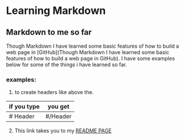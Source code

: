 # Learning Markdown
## Markdown to me so far
Though Markdown I have learned some basic features of how to build a web page in [GitHub](Though Markdown I have learned some basic features of how to build a web page in GitHub). I have some examples below for some of the things i have learned so far.
### examples:
1. to create headers like above the.

 if you type | you get 
 ---------|----------
 # Header | #/Header 
 

2. This link takes you to my [README PAGE](https://quisqueyan.github.io/learning-journal/)



